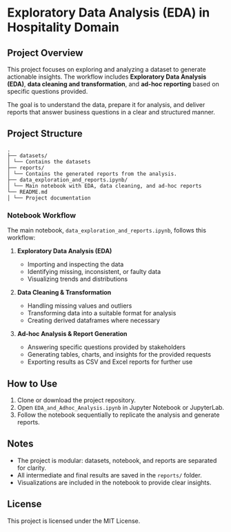 # Exploratory Data Analysis (EDA) in Hospitality Domain

## Project Overview
This project focuses on exploring and analyzing a dataset to generate actionable insights. The workflow includes **Exploratory Data Analysis (EDA)**, **data cleaning and transformation**, and **ad-hoc reporting**
based on specific questions provided.

The goal is to understand the data, prepare it for analysis, and deliver reports that answer business questions in a clear and structured manner.

## Project Structure
```
.
├── datasets/
│ └── Contains the datasets
├── reports/
│ └── Contains the generated reports from the analysis.
├── data_exploration_and_reports.ipynb/
│ └── Main notebook with EDA, data cleaning, and ad-hoc reports
└── README.md
│ └── Project documentation
```

### Notebook Workflow
The main notebook, `data_exploration_and_reports.ipynb`, follows this workflow:

1. **Exploratory Data Analysis (EDA)**
   - Importing and inspecting the data
   - Identifying missing, inconsistent, or faulty data
   - Visualizing trends and distributions

2. **Data Cleaning & Transformation**
   - Handling missing values and outliers
   - Transforming data into a suitable format for analysis
   - Creating derived dataframes where necessary

3. **Ad-hoc Analysis & Report Generation**
   - Answering specific questions provided by stakeholders
   - Generating tables, charts, and insights for the provided requests
   - Exporting results as CSV and Excel reports for further use

## How to Use
1. Clone or download the project repository.
2. Open `EDA_and_Adhoc_Analysis.ipynb` in Jupyter Notebook or JupyterLab.
3. Follow the notebook sequentially to replicate the analysis and generate reports.

## Notes
- The project is modular: datasets, notebook, and reports are separated for clarity.
- All intermediate and final results are saved in the `reports/` folder.
- Visualizations are included in the notebook to provide clear insights.
## License
This project is licensed under the MIT License.
